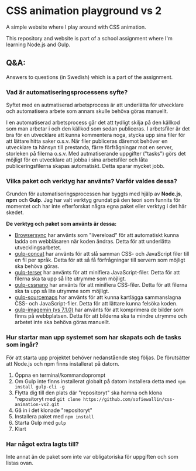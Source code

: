 # CSS animation playground vs 2

A simple website where I play around with CSS animation.

This repository and website is part of a school assignment where I'm learning Node.js and Gulp.

## Q&A:

Answers to questions (in Swedish) which is a part of the assignment.

### Vad är automatiseringsprocessens syfte?
 
 Syftet med en autmatiserad arbetsprocess är att underlätta för utvecklare och automatisera arbete som annars skulle behöva göras manuellt. 

 I en automatiserad arbetsprocess går det att tydligt skilja på den källkod som man arbetar i och den källkod som sedan publiceras. I arbetsfiler är det bra för en utvecklare att kunna kommentera noga, stycka upp sina filer för att lättare hitta saker o.s.v. När filer publiceras däremot behöver en utvecklare ta hänsyn till prestanda, färre förfrågningar mot en server, storleken på filerna o.s.v. Med autmatiserande uppgifter ("tasks") görs det möjligt för en utvecklare att jobba i sina arbetsfiler och låta publiceringsfilerna skapas automatiskt. Detta sparar mycket jobb.

### Vilka paket och verktyg har använts? Varför valdes dessa?

 Grunden för automatiseringsprocessen har byggts med hjälp av **Node.js**, **npm** och **Gulp**. Jag har valt verktyg grundat på den teori som funnits för momentet och har inte efterforskat några egna paket eller verktyg i det här skedet.

 **De verktyg och paket som använts är dessa:**
 
 - [Browsersync](https://browsersync.io/docs/gulp) har använts som "livereload" för att automatiskt kunna ladda om webbläsaren när koden ändras. Detta för att underlätta utvecklingsarbetet.
 - [gulp-concat](https://www.npmjs.com/package/gulp-concat) har använts för att slå samman CSS- och JavaScript filer till en fil per språk. Detta för att så få förfrågningar till servern som möjligt ska behöva göras.
 - [gulp-terser](https://www.npmjs.com/package/gulp-terser) har använts för att minifiera JavaScript-filer. Detta för att filerna ska ta upp så lite utrymme som möjligt.
 - [gulp-cssnano](https://www.npmjs.com/package/gulp-cssnano) har använts för att minifiera CSS-filer. Detta för att filerna ska ta upp så lite utrymme som möjligt.
 - [gulp-sourcemaps](https://www.npmjs.com/package/gulp-sourcemaps) har använts för att kunna kartlägga sammanslagna CSS- och JavaScript-filer. Detta för att lättare kunna felsöka koden.
 - [gulp-imagemin (vs 7.1.0)](https://www.npmjs.com/package/gulp-imagemin) har använts för att komprimera de bilder som finns på webbplatsen. Detta för att bilderna ska ta mindre utrymme och arbetet inte ska behöva göras manuellt.

### Hur startar man upp systemet som har skapats och de tasks som ingår?

 För att starta upp projektet behöver nedanstående steg följas. De förutsätter att Node.js och npm finns installerat på datorn.

 1. Öppna en terminal/kommandoprompt 
 1. Om Gulp inte finns installerat globalt på datorn installera detta med `npm install gulp-cli -g`
 1. Flytta dig till den plats där "repositoryt" ska hamna och klona "repositoryt med `git clone https://github.com/sofiewallin/css-animation-vs2.git`
 1. Gå in i det klonade "repositoryt"
 1. Installera paket med `npm install`
 1. Starta Gulp med `gulp`
 1. Klart

### Har något extra lagts till?

 Inte annat än de paket som inte var obligatoriska för uppgiften och som listas ovan. 
